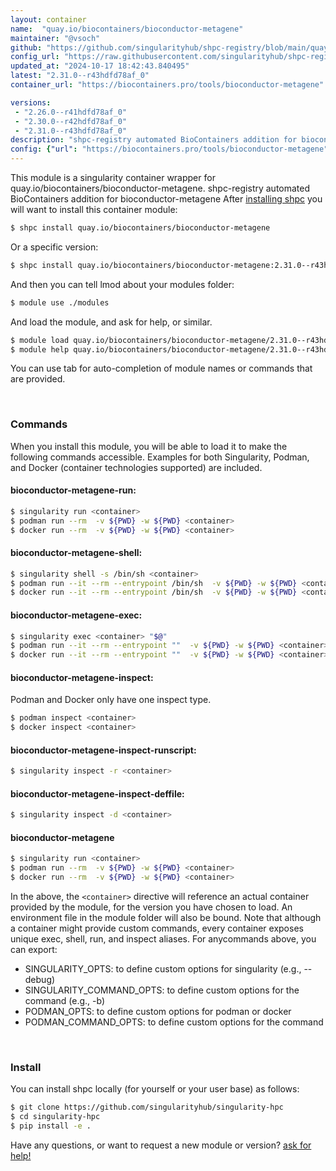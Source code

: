 ```yaml
---
layout: container
name:  "quay.io/biocontainers/bioconductor-metagene"
maintainer: "@vsoch"
github: "https://github.com/singularityhub/shpc-registry/blob/main/quay.io/biocontainers/bioconductor-metagene/container.yaml"
config_url: "https://raw.githubusercontent.com/singularityhub/shpc-registry/main/quay.io/biocontainers/bioconductor-metagene/container.yaml"
updated_at: "2024-10-17 18:42:43.840495"
latest: "2.31.0--r43hdfd78af_0"
container_url: "https://biocontainers.pro/tools/bioconductor-metagene"

versions:
 - "2.26.0--r41hdfd78af_0"
 - "2.30.0--r42hdfd78af_0"
 - "2.31.0--r43hdfd78af_0"
description: "shpc-registry automated BioContainers addition for bioconductor-metagene"
config: {"url": "https://biocontainers.pro/tools/bioconductor-metagene", "maintainer": "@vsoch", "description": "shpc-registry automated BioContainers addition for bioconductor-metagene", "latest": {"2.31.0--r43hdfd78af_0": "sha256:e91461df8aa13132c834e46c483d4bcb1ce1f44b27b023b4a0119c1fd53facc1"}, "tags": {"2.26.0--r41hdfd78af_0": "sha256:c74f3b98575de052ba35b77bf3b9738e06a9b5b8b0a9eb834a3738ff20e84ead", "2.30.0--r42hdfd78af_0": "sha256:6b379dde2cae325a74af81d685575f48bbc365c405dd548a30b9bdd347858dd6", "2.31.0--r43hdfd78af_0": "sha256:e91461df8aa13132c834e46c483d4bcb1ce1f44b27b023b4a0119c1fd53facc1"}, "docker": "quay.io/biocontainers/bioconductor-metagene"}
---
```


This module is a singularity container wrapper for quay.io/biocontainers/bioconductor-metagene.
shpc-registry automated BioContainers addition for bioconductor-metagene
After [installing shpc](#install) you will want to install this container module:


```bash
$ shpc install quay.io/biocontainers/bioconductor-metagene
```

Or a specific version:

```bash
$ shpc install quay.io/biocontainers/bioconductor-metagene:2.31.0--r43hdfd78af_0
```

And then you can tell lmod about your modules folder:

```bash
$ module use ./modules
```

And load the module, and ask for help, or similar.

```bash
$ module load quay.io/biocontainers/bioconductor-metagene/2.31.0--r43hdfd78af_0
$ module help quay.io/biocontainers/bioconductor-metagene/2.31.0--r43hdfd78af_0
```

You can use tab for auto-completion of module names or commands that are provided.

<br>

### Commands

When you install this module, you will be able to load it to make the following commands accessible.
Examples for both Singularity, Podman, and Docker (container technologies supported) are included.

#### bioconductor-metagene-run:

```bash
$ singularity run <container>
$ podman run --rm  -v ${PWD} -w ${PWD} <container>
$ docker run --rm  -v ${PWD} -w ${PWD} <container>
```

#### bioconductor-metagene-shell:

```bash
$ singularity shell -s /bin/sh <container>
$ podman run --it --rm --entrypoint /bin/sh  -v ${PWD} -w ${PWD} <container>
$ docker run --it --rm --entrypoint /bin/sh  -v ${PWD} -w ${PWD} <container>
```

#### bioconductor-metagene-exec:

```bash
$ singularity exec <container> "$@"
$ podman run --it --rm --entrypoint ""  -v ${PWD} -w ${PWD} <container> "$@"
$ docker run --it --rm --entrypoint ""  -v ${PWD} -w ${PWD} <container> "$@"
```

#### bioconductor-metagene-inspect:

Podman and Docker only have one inspect type.

```bash
$ podman inspect <container>
$ docker inspect <container>
```

#### bioconductor-metagene-inspect-runscript:

```bash
$ singularity inspect -r <container>
```

#### bioconductor-metagene-inspect-deffile:

```bash
$ singularity inspect -d <container>
```



#### bioconductor-metagene

```bash
$ singularity run <container>
$ podman run --rm  -v ${PWD} -w ${PWD} <container>
$ docker run --rm  -v ${PWD} -w ${PWD} <container>
```


In the above, the `<container>` directive will reference an actual container provided
by the module, for the version you have chosen to load. An environment file in the
module folder will also be bound. Note that although a container
might provide custom commands, every container exposes unique exec, shell, run, and
inspect aliases. For anycommands above, you can export:

 - SINGULARITY_OPTS: to define custom options for singularity (e.g., --debug)
 - SINGULARITY_COMMAND_OPTS: to define custom options for the command (e.g., -b)
 - PODMAN_OPTS: to define custom options for podman or docker
 - PODMAN_COMMAND_OPTS: to define custom options for the command

<br>

### Install

You can install shpc locally (for yourself or your user base) as follows:

```bash
$ git clone https://github.com/singularityhub/singularity-hpc
$ cd singularity-hpc
$ pip install -e .
```

Have any questions, or want to request a new module or version? [ask for help!](https://github.com/singularityhub/singularity-hpc/issues)